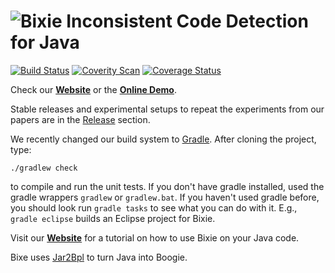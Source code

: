 ![Bixie](https://raw.githubusercontent.com/martinschaef/bixie/gh-pages/img/bixie_small.png) Inconsistent Code Detection for Java
=====
[![Build Status](https://travis-ci.org/martinschaef/bixie.png)](https://travis-ci.org/martinschaef/bixie)
[![Coverity Scan](https://scan.coverity.com/projects/5463/badge.svg)](https://scan.coverity.com/projects/5463)
[![Coverage Status](https://coveralls.io/repos/martinschaef/bixie/badge.svg?branch=master)](https://coveralls.io/r/martinschaef/bixie?branch=master) 


Check our **[Website](http://martinschaef.github.io/bixie/)** or the **[Online Demo](http://csl.sri.com/projects/bixie/)**.

Stable releases and experimental setups to repeat the experiments from our papers are in the [Release](https://github.com/martinschaef/bixie/releases) section. 

We recently changed our build system to [Gradle](https://gradle.org/).  After cloning the project, type:

    ./gradlew check

to compile and run the unit tests. If you don't have gradle installed, used the gradle wrappers `gradlew` or `gradlew.bat`. If you haven't used gradle before, you should look run `gradle tasks` to see what you can do with it. E.g., `gradle eclipse` builds an Eclipse project for Bixie.

Visit our **[Website](http://martinschaef.github.io/bixie/)** for a tutorial on how to use Bixie on your Java code.

Bixe uses [Jar2Bpl](https://github.com/martinschaef/jar2bpl) to turn Java into Boogie.
